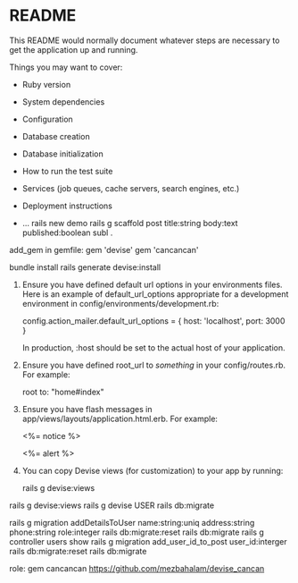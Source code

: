 # README

This README would normally document whatever steps are necessary to get the
application up and running.

Things you may want to cover:

* Ruby version

* System dependencies

* Configuration

* Database creation

* Database initialization

* How to run the test suite

* Services (job queues, cache servers, search engines, etc.)

* Deployment instructions

* ...
rails new demo
rails g scaffold post title:string body:text published:boolean
subl .

add_gem in gemfile:
gem 'devise'
gem 'cancancan'

bundle install
rails generate devise:install

  1. Ensure you have defined default url options in your environments files. Here
     is an example of default_url_options appropriate for a development environment
     in config/environments/development.rb:

       config.action_mailer.default_url_options = { host: 'localhost', port: 3000 }

     In production, :host should be set to the actual host of your application.

  2. Ensure you have defined root_url to *something* in your config/routes.rb.
     For example:

       root to: "home#index"

  3. Ensure you have flash messages in app/views/layouts/application.html.erb.
     For example:

       <p class="notice"><%= notice %></p>
       <p class="alert"><%= alert %></p>

  4. You can copy Devise views (for customization) to your app by running:

       rails g devise:views


rails g devise:views
rails g devise USER
rails db:migrate

rails g migration addDetailsToUser name:string:uniq address:string phone:string role:integer
rails db:migrate:reset
rails db:migrate
rails g controller users show
rails g migration add_user_id_to_post user_id:interger
rails db:migrate:reset
rails db:migrate

role: gem cancancan
https://github.com/mezbahalam/devise_cancan
